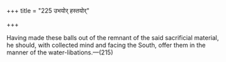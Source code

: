 +++
title = "225 उभयोर् हस्तयोर्"

+++

Having made these balls out of the remnant of the said sacrificial material, he should, with collected mind and facing the South, offer them in the manner of the water-libations.—(215)